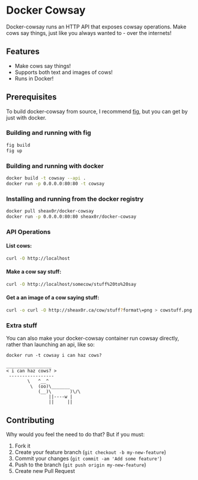# Docker Cowsay
Docker-cowsay runs an HTTP API that exposes cowsay operations.
Make cows say things, just like you always wanted to - over the internets!

## Features
* Make cows say things!
* Supports both text and images of cows!
* Runs in Docker!

## Prerequisites
To build docker-cowsay from source, I recommend [fig](http://www.fig.sh), but you can get by just with docker.

### Building and running with fig
```bash
fig build
fig up
```

### Building and running with docker
```bash
docker build -t cowsay --api .
docker run -p 0.0.0.0:80:80 -t cowsay
```

### Installing and running from the docker registry
```bash
docker pull sheax0r/docker-cowsay
docker run -p 0.0.0.0:80:80 sheax0r/docker-cowsay
```

### API Operations

#### List cows:
```bash
curl -O http://localhost
```

#### Make a cow say stuff:
```bash
curl -O http://localhost/somecow/stuff%20to%20say
```

#### Get a an image of a cow saying stuff:
```bash
curl -o curl -O http://sheax0r.ca/cow/stuff?format\=png > cowstuff.png
```

### Extra stuff
You can also make your docker-cowsay container run cowsay directly, rather than launching an api, like so:

```
docker run -t cowsay i can haz cows?

_________________
< i can haz cows? >
 -----------------
        \   ^__^
         \  (oo)\_______
            (__)\       )\/\
                ||----w |
                ||     ||
```

## Contributing

Why would you feel the need to do that? But if you must:

1. Fork it
2. Create your feature branch (`git checkout -b my-new-feature`)
3. Commit your changes (`git commit -am 'Add some feature'`)
4. Push to the branch (`git push origin my-new-feature`)
5. Create new Pull Request
